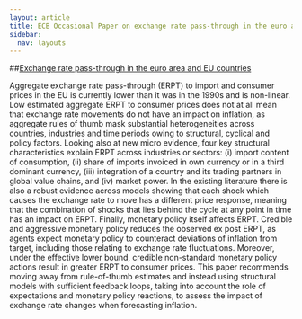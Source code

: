```yaml
---
layout: article
title: ECB Occasional Paper on exchange rate pass-through in the euro area
sidebar:
  nav: layouts
---
```



##[Exchange rate pass-through in the euro area and EU countries](https://www.ecb.europa.eu/pub/pdf/scpops/ecb.op241~c7c3080d60.en.pdf)


Aggregate exchange rate pass-through (ERPT) to import and consumer prices in the EU is currently lower than it was in the 1990s and is non-linear. Low estimated aggregate ERPT to consumer prices does not at all mean that exchange rate movements do not have an impact on inflation, as aggregate rules of thumb mask substantial heterogeneities across countries, industries and time periods owing to
structural, cyclical and policy factors. Looking also at new micro evidence, four key structural characteristics explain ERPT across industries or sectors: (i) import content of consumption, (ii) share of imports invoiced in own currency or in a third dominant
currency, (iii) integration of a country and its trading partners in global value chains, and (iv) market power. In the existing literature there is also a robust evidence across models showing that each shock which causes the exchange rate to move has a
different price response, meaning that the combination of shocks that lies behind the cycle at any point in time has an impact on ERPT.
Finally, monetary policy itself affects ERPT. Credible and aggressive monetary policy reduces the observed ex post ERPT, as agents expect monetary policy to counteract deviations of inflation from target, including those relating to exchange rate fluctuations. Moreover, under the effective lower bound, credible non-standard monetary policy actions result in greater ERPT to consumer prices. This paper recommends moving away from rule-of-thumb estimates and instead using structural models with sufficient feedback loops, taking into account the role of expectations and monetary policy reactions, to assess the impact of exchange rate changes when forecasting inflation.
